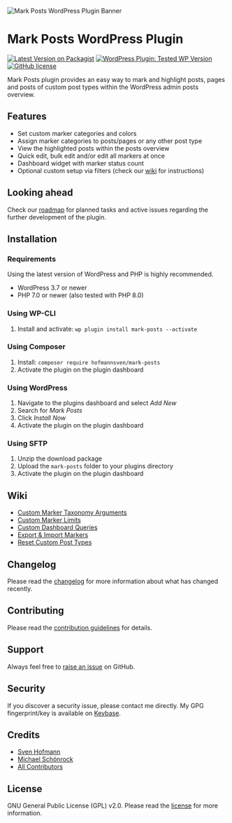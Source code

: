 ![Mark Posts WordPress Plugin Banner](https://raw.githubusercontent.com/hofmannsven/mark-posts/master/.wordpress-org/banner-772x250.png)

# Mark Posts WordPress Plugin

[![Latest Version on Packagist](https://img.shields.io/packagist/v/hofmannsven/mark-posts.svg?labelColor=232e4a&color=55597b&style=for-the-badge)](https://packagist.org/packages/hofmannsven/mark-posts)
[![WordPress Plugin: Tested WP Version](https://img.shields.io/wordpress/plugin/tested/mark-posts?labelColor=232e4a&color=55597b&style=for-the-badge)](https://wordpress.org/plugins/mark-posts/)
[![GitHub license](https://img.shields.io/github/license/hofmannsven/mark-posts.svg?labelColor=232e4a&color=55597b&style=for-the-badge)](https://raw.githubusercontent.com/hofmannsven/mark-posts/master/LICENSE.md)

Mark Posts plugin provides an easy way to mark and highlight posts, pages and posts of custom post types within the WordPress admin posts overview.

## Features

* Set custom marker categories and colors
* Assign marker categories to posts/pages or any other post type
* View the highlighted posts within the posts overview
* Quick edit, bulk edit and/or edit all markers at once
* Dashboard widget with marker status count
* Optional custom setup via filters (check our [wiki](https://github.com/hofmannsven/mark-posts/wiki) for instructions)

## Looking ahead

Check our [roadmap](https://github.com/hofmannsven/mark-posts/projects/1) for planned tasks and active issues regarding the further development of the plugin.

## Installation

### Requirements
Using the latest version of WordPress and PHP is highly recommended.

* WordPress 3.7 or newer
* PHP 7.0 or newer (also tested with PHP 8.0)

### Using WP-CLI
1. Install and activate: `wp plugin install mark-posts --activate`

### Using Composer
1. Install: `composer require hofmannsven/mark-posts`
2. Activate the plugin on the plugin dashboard

### Using WordPress
1. Navigate to the plugins dashboard and select _Add New_
2. Search for _Mark Posts_
3. Click _Install Now_
4. Activate the plugin on the plugin dashboard

### Using SFTP
1. Unzip the download package
2. Upload the `mark-posts` folder to your plugins directory
3. Activate the plugin on the plugin dashboard

## Wiki

* [Custom Marker Taxonomy Arguments](https://github.com/hofmannsven/mark-posts/wiki/Custom-Marker-Taxonomy-Arguments)
* [Custom Marker Limits](https://github.com/hofmannsven/mark-posts/wiki/Custom-Marker-Limits)
* [Custom Dashboard Queries](https://github.com/hofmannsven/mark-posts/wiki/Custom-Dashboard-Queries)
* [Export & Import Markers](https://github.com/hofmannsven/mark-posts/wiki/Export-&-Import)
* [Reset Custom Post Types](https://github.com/hofmannsven/mark-posts/wiki/Reset-Custom-Post-Types)

## Changelog

Please read the [changelog](CHANGELOG.md) for more information about what has changed recently.

## Contributing

Please read the [contribution guidelines](CONTRIBUTING.md) for details.

## Support

Always feel free to [raise an issue](https://github.com/hofmannsven/mark-posts/issues) on GitHub.

## Security

If you discover a security issue, please contact me directly.
My GPG fingerprint/key is available on [Keybase](https://keybase.io/hofmannsven).

## Credits

- [Sven Hofmann](https://github.com/hofmannsven)
- [Michael Schönrock](https://github.com/flymke)
- [All Contributors](https://github.com/hofmannsven/mark-posts/graphs/contributors)

## License

GNU General Public License (GPL) v2.0. Please read the [license](LICENSE.md) for more information.
